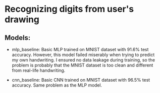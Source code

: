 # Recognizing digits from user's drawing

## Models:
- mlp_baseline: Basic MLP trained on MNIST dataset with 91.6% test accuracy. However, this model failed miserably when trying to predict my own handwriting. I ensured no data leakage during training, so the problem is probably that the MNIST dataset is too clean and different from real-life handwriting.

- cnn_baseline: Basic CNN trained on MNIST dataset with 96.5% test accuracy. Same problem as the MLP model.

